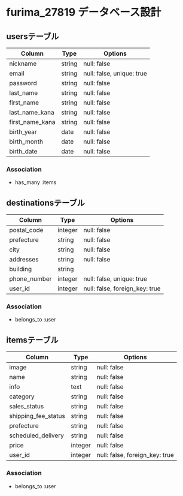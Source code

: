 # furima_27819 データベース設計

## usersテーブル
|Column|Type|Options|
|------|----|-------|
|nickname|string|null: false|
|email|string|null: false, unique: true|
|password|string|null: false|
|last_name|string|null: false|
|first_name|string|null: false|
|last_name_kana|string|null: false|
|first_name_kana|string|null: false|
|birth_year|date|null: false|
|birth_month|date|null: false|
|birth_date|date|null: false|
### Association
- has_many :items

## destinationsテーブル
|Column|Type|Options|
|------|----|-------|
|postal_code|integer|null: false|
|prefecture|string|null: false|
|city|string|null: false|
|addresses|string|null: false|
|building|string|
|phone_number|integer|null: false, unique: true|
|user_id|integer|null: false, foreign_key: true|
### Association
- belongs_to :user

## itemsテーブル
|Column|Type|Options|
|------|----|-------|
|image|string|null: false|
|name|string|null: false|
|info|text|null: false|
|category|string|null: false|
|sales_status|string|null: false|
|shipping_fee_status|string|null: false|
|prefecture|string|null: false|
|scheduled_delivery|string|null: false|
|price|integer|null: false|
|user_id|integer|null: false, foreign_key: true|
### Association
- belongs_to :user